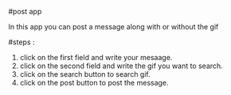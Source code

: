 #post app

In this app you can post a message along with or without the gif

#steps :
1. click on the first field and write your mesaage. 
2. click on the second field and write the gif you want to search.
3. click on the search button to search gif.
4. click on the post button to post the message.
  
